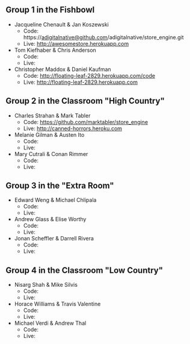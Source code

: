 ## Group 1 in the Fishbowl

* Jacqueline Chenault & Jan Koszewski
  * Code: https://adigitalnative@github.com/adigitalnative/store_engine.git
  * Live: http://awesomestore.herokuapp.com
* Tom Kiefhaber & Chris Anderson
  * Code:
  * Live:
* Christopher Maddox & Daniel Kaufman
  * Code: http://floating-leaf-2829.herokuapp.com/code
  * Live: http://floating-leaf-2829.herokuapp.com

## Group 2 in the Classroom "High Country"

* Charles Strahan & Mark Tabler
  * Code: https://github.com/marktabler/store_engine
  * Live: http://canned-horrors.heroku.com
* Melanie Gilman & Austen Ito
  * Code:
  * Live:
* Mary Cutrali & Conan Rimmer
  * Code:
  * Live:

## Group 3 in the "Extra Room"

* Edward Weng & Michael Chlipala
  * Code:
  * Live:
* Andrew Glass & Elise Worthy
  * Code:
  * Live:
* Jonan Scheffler & Darrell Rivera
  * Code:
  * Live:

## Group 4 in the Classroom "Low Country"

* Nisarg Shah & Mike Silvis
  * Code:
  * Live:
* Horace Williams & Travis Valentine
  * Code:
  * Live:
* Michael Verdi & Andrew Thal
  * Code:
  * Live: